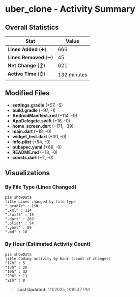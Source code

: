 # uber_clone - Activity Summary 

## Overall Statistics

| Stat                   | Value                                                             |
| ---------------------- | ----------------------------------------------------------------- |
| **Lines Added** (➕)   | 666                                          |
| **Lines Removed** (➖) | 45                                        |
| **Net Change** (↕)    | 621                |
| **Active Time** (⌚)   | 132 minutes |


## Modified Files
- **settings.gradle** (+57, -5)
- **build.gradle** (+97, -1)
- **AndroidManifest.xml** (+114, -0)
- **AppDelegate.swift** (+16, -0)
- **home_screen.dart** (+171, -39)
- **main.dart** (+18, -0)
- **widget_test.dart** (+30, -0)
- **Info.plist** (+54, -0)
- **pubspec.yaml** (+89, -0)
- **README.md** (+18, -0)
- **consts.dart** (+2, -0)

## Visualizations

### By File Type (Lines Changed)

```mermaid
pie showData
title Lines changed by file type
".gradle" : 160
".xml" : 114
".swift" : 16
".dart" : 260
".plist" : 54
".yaml" : 89
".md" : 18
```

### By Hour (Estimated Activity Count)

```mermaid
pie showData
title Coding activity by hour (count of changes)
"17h" : 5
"18h" : 28
"19h" : 32
"20h" : 11
"21h" : 8
```


> **Last Updated:** 1/1/2025, 9:19:47 PM